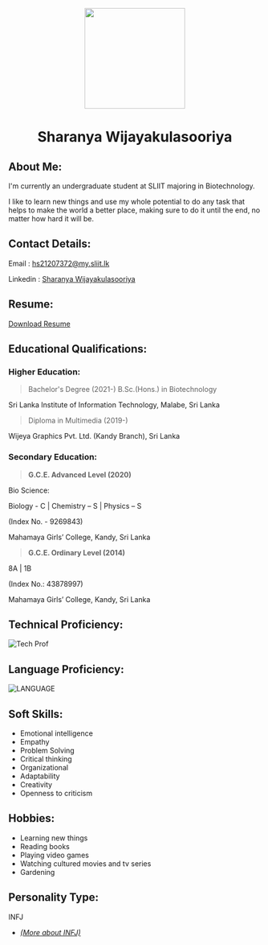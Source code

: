 <p align="center">
<img width="200" src="C:\Users\pc\Documents"
</p>
 
<h1 align="center"> Sharanya Wijayakulasooriya </h1> 

## About Me:

I'm currently an undergraduate student at SLIIT majoring in Biotechnology. 

I like to learn new things and use my whole potential to do any task that helps to make the world a better place, making sure to do it until the end, no matter how hard it will be. 

## Contact Details:
 Email : [hs21207372@my.sliit.lk](mailto:hs21207372@my.sliit.lk)

 Linkedin : [Sharanya Wijayakulasooriya](https://www.linkedin.com/in/sharanya-wijayakulasooriya-7a4991217/)

## Resume:
 [Download Resume](https://drive.google.com/file/d/1xNeTTSitR7Z_sYnUxSVSeiX0gT9YfNcY/view?usp=sharing)

## Educational Qualifications:

### **Higher Education:**

> Bachelor's Degree (2021-)
B.Sc.(Hons.) in Biotechnology 

Sri Lanka Institute of Information Technology, Malabe, Sri Lanka

> Diploma in Multimedia (2019-)

Wijeya Graphics Pvt. Ltd. (Kandy Branch), Sri Lanka

### **Secondary Education:**

> **G.C.E. Advanced Level (2020)**
 
 Bio Science: 
 
 Biology - C | Chemistry – S | Physics – S 

 (Index No. - 9269843) 

 Mahamaya Girls’ College, Kandy, Sri Lanka
 

> **G.C.E. Ordinary Level (2014)**

8A | 1B

(Index No.: 43878997)

Mahamaya Girls’ College, Kandy, Sri Lanka

## Technical Proficiency:

![Tech Prof](https://user-images.githubusercontent.com/91935524/136007380-bc4531b2-ce49-41ae-9e44-e9b88a3dfbe2.jpg)

## Language Proficiency:

![LANGUAGE](https://user-images.githubusercontent.com/91935524/136004304-49d9a5a2-752b-43d3-9668-6abdbddd7df6.jpg)

## Soft Skills:
* Emotional intelligence
* Empathy
* Problem Solving
* Critical thinking
* Organizational
* Adaptability
* Creativity
* Openness to criticism


## Hobbies:
* Learning new things
* Reading books
* Playing video games
* Watching cultured movies and tv series
* Gardening

## Personality Type:
INFJ 
* [*(More about INFJ)*](https://www.16personalities.com/infj-personality)
